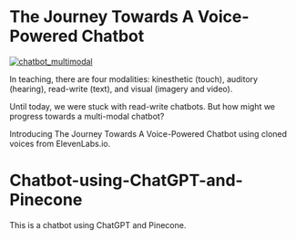 # The Journey Towards A Voice-Powered Chatbot

[![chatbot_multimodal]([/assets/images/codey.jpg](https://raw.githubusercontent.com/newdevorder/QA-in-PDF-using-ChatGPT-and-Pinecone/main/GMT20230719-223706_Recording_1920x1080.08_38_27_13.Still002.jpg) 'CVoiceChat')]([https://codecademy.com](https://twitter.com/hackathonGPT/status/1682156641456726016))


In teaching, there are four modalities: kinesthetic (touch), auditory (hearing), read-write (text), and visual (imagery and video).

Until today, we were stuck with read-write chatbots. But how might we progress towards a multi-modal chatbot?

Introducing The Journey Towards A Voice-Powered Chatbot using cloned voices from ElevenLabs.io.

# Chatbot-using-ChatGPT-and-Pinecone
This is a chatbot using ChatGPT and Pinecone.

